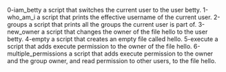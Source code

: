 0-iam_betty a script that switches the current user to the user betty.
1-who_am_i a script that prints the effective username of the current user.
2-groups a script that prints all the groups the current user is part of.
3-new_owner a script that changes the owner of the file hello to the user betty.
4-empty a script that creates an empty file called hello.
5-execute a script that adds execute permission to the owner of the file hello.
6-multiple_permissions a script that adds execute permission to the owner and the group owner, and read permission to other users, to the file hello.

